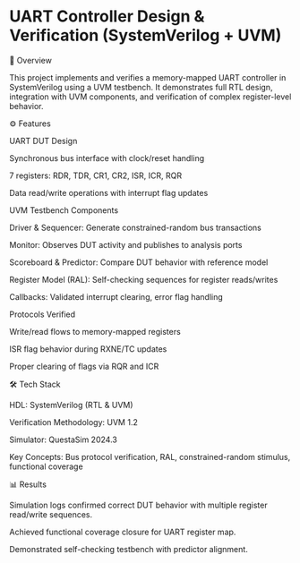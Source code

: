 # UART Controller Design & Verification (SystemVerilog + UVM)

📌 Overview

This project implements and verifies a memory-mapped UART controller in SystemVerilog using a UVM testbench. It demonstrates full RTL design, integration with UVM components, and verification of complex register-level behavior.

⚙️ Features

UART DUT Design

Synchronous bus interface with clock/reset handling

7 registers: RDR, TDR, CR1, CR2, ISR, ICR, RQR

Data read/write operations with interrupt flag updates

UVM Testbench Components

Driver & Sequencer: Generate constrained-random bus transactions

Monitor: Observes DUT activity and publishes to analysis ports

Scoreboard & Predictor: Compare DUT behavior with reference model

Register Model (RAL): Self-checking sequences for register reads/writes

Callbacks: Validated interrupt clearing, error flag handling

Protocols Verified

Write/read flows to memory-mapped registers

ISR flag behavior during RXNE/TC updates

Proper clearing of flags via RQR and ICR

🛠️ Tech Stack

HDL: SystemVerilog (RTL & UVM)

Verification Methodology: UVM 1.2

Simulator: QuestaSim 2024.3

Key Concepts: Bus protocol verification, RAL, constrained-random stimulus, functional coverage

📊 Results

Simulation logs confirmed correct DUT behavior with multiple register read/write sequences.

Achieved functional coverage closure for UART register map.

Demonstrated self-checking testbench with predictor alignment.
